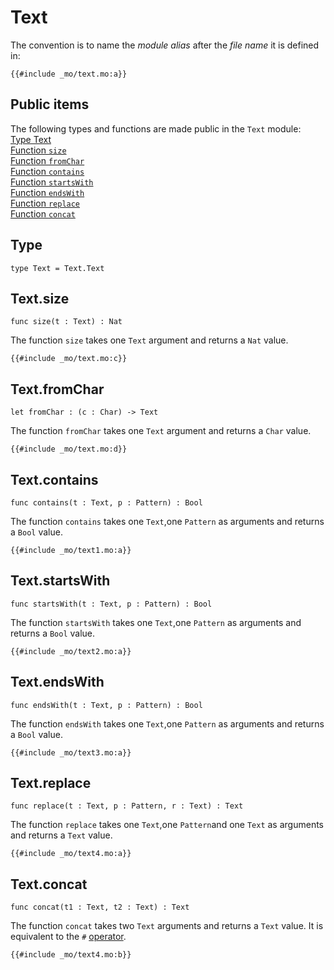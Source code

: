 
# Text
The convention is to name the *module alias* after the *file name* it is defined in:

```motoko
{{#include _mo/text.mo:a}}
```

## Public items
The following types and functions are made public in the `Text` module:  
[Type Text](#type)  
[Function `size`](#textsize)    
[Function `fromChar`](#textfromchar)  
[Function `contains`](#textcontains)  
[Function `startsWith`](#textstartswith)  
[Function `endsWith`](#textendswith)  
[Function `replace`](#textreplace)  
[Function `concat`](#textconcat)  


## Type
```motoko
type Text = Text.Text
```


## Text.size

```motoko
func size(t : Text) : Nat
```

The function `size` takes one `Text` argument and returns a `Nat` value. 

```motoko
{{#include _mo/text.mo:c}}
```

## Text.fromChar

```motoko
let fromChar : (c : Char) -> Text
```

The function `fromChar` takes one `Text` argument and returns a `Char` value. 

```motoko
{{#include _mo/text.mo:d}}
```

## Text.contains

```motoko
func contains(t : Text, p : Pattern) : Bool
```

The function `contains` takes one `Text`,one `Pattern` as arguments and returns a `Bool` value. 

```motoko
{{#include _mo/text1.mo:a}}
```

## Text.startsWith

```motoko
func startsWith(t : Text, p : Pattern) : Bool
```

The function `startsWith` takes one `Text`,one `Pattern` as arguments and returns a `Bool` value. 

```motoko
{{#include _mo/text2.mo:a}}
```

## Text.endsWith

```motoko
func endsWith(t : Text, p : Pattern) : Bool
```

The function `endsWith` takes one `Text`,one `Pattern` as arguments and returns a `Bool` value. 

```motoko
{{#include _mo/text3.mo:a}}
```

## Text.replace

```motoko
func replace(t : Text, p : Pattern, r : Text) : Text
```

The function `replace` takes one `Text`,one `Pattern`and one `Text` as arguments and returns a `Text` value. 

```motoko
{{#include _mo/text4.mo:a}}
```
## Text.concat

```motoko
func concat(t1 : Text, t2 : Text) : Text
```

The function `concat` takes two `Text` arguments and returns a `Text` value. It is equivalent to the `#` [operator](/common-programming-concepts/operators.html).

```motoko
{{#include _mo/text4.mo:b}}
```


<!-- Type Text
Value fromChar
Function size
Function contains
Function startsWith
Function endsWith
Function replace
Value encodeUtf8
Value decodeUtf8 -->